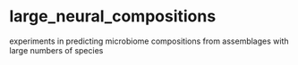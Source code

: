 # large_neural_compositions
 experiments in predicting microbiome compositions from assemblages with large numbers of species
